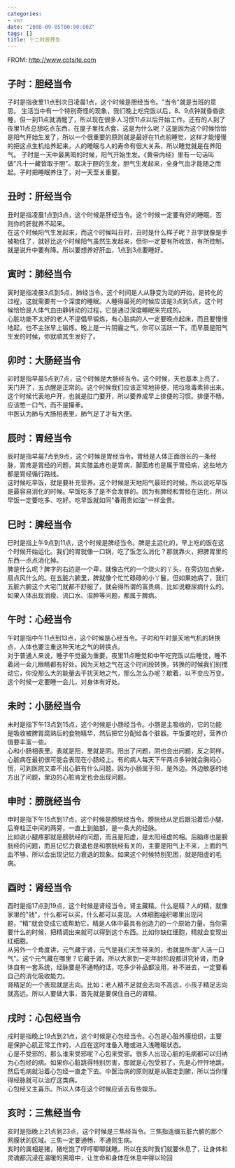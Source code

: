 ```yaml
---
categories:
- var
date: "2008-09-05T00:00:00Z"
tags: []
title: 十二时辰养生
---
```


FROM: http://www.cotsite.com

## 子时：胆经当令
子时是指夜里11点到次日凌晨1点，这个时候是胆经当令。"当令"就是当班的意思。 生活当中有一个特别奇怪的现象，我们晚上吃完饭以后，8、9点钟就昏昏欲睡，但一到11点就清醒了，所以现在很多人习惯11点以后开始工作。还有的人到了夜里11点总想吃点东西，在屋子里找点食，这是为什么呢？这是因为这个时候恰恰是阳气开始生发了，所以一个很重要的原则就是最好在11点前睡觉，这样才能慢慢的把这点生机给养起来，人的睡眠与人的寿命有很大关系，所以睡觉就是在养阳气。 子时是一天中最黑暗的时候，阳气开始生发。《黄帝内经》里有一句话叫做"凡十一藏皆取于胆"。取决于胆的生发，胆气生发起来，全身气血才能随之而起。子时把睡眠养住了，对一天至关重要。

## 丑时：肝经当令  
丑时是指凌晨1点到3点，这个时候是肝经当令。这个时候一定要有好的睡眠，否则你的肝就养不起来。  
在这个时候阳气生发起来，而这个时候叫丑时，丑时是什么样子呢？丑字就像是手被勒住了，就好比这个时候阳气虽然生发起来，但你一定要有所收敛，有所控制，就是说升中要有降。所以要想养好肝血，1点到3点要睡好。

## 寅时：肺经当令  
寅时是指凌晨3点到5点，肺经当令。这个时间是人从静变为动的开始，是转化的过程，这就需要有一个深度的睡眠。人睡得最死的时候应该是3点到5点，这个时候恰恰是人体气血由静转动的过程，它是通过深度睡眠来完成的。  
心脏功能不太好的老人不提倡早锻炼，有心脏病的人一定要晚点起床，而且要慢慢地起，也不主张早上锻炼。晚上是一片阴霾之气，你可以活跃一下。而早晨是阳气生发的时候，你就顺其生发好了。

## 卯时：大肠经当令  
卯时是指早晨5点到7点，这个时候是大肠经当令。这个时候，天也基本上亮了，天门开了，五点醒是正常的。这个时候我们应该正常地排便，把垃圾毒素排出来。这个时候代表地户开，也就是肛门要开，所以要养成早上排便的习惯。排便不畅，应该憋一口气，而不是攥拳。  
中医认为肺与大肠相表里，肺气足了才有大便。

## 辰时：胃经当令  
辰时是指早晨7点到9点，这个时候是胃经当令。胃经是人体正面很长的一条经脉，胃疼是胃经的问题，其实膝盖疼也是胃病，脚面疼也是属于胃经病，这些地方都是胃经循行路线。  
这时候吃早饭，就是要补充营养。这个时候是天地阳气最旺的时候，所以说吃早饭是最容易消化的时候。早饭吃多了是不会发胖的。因为有脾经和胃经在运化，所以早饭一定要吃多、吃好。吃早饭就如同"春雨贵如油"一样金贵。

## 巳时：脾经当令  
巳时是指上午9点到11点，这个时候是脾经当令。脾是主运化的，早上吃的饭在这个时候开始运化。我们的胃就像一口锅，吃了饭怎么消化？那就靠火，把脾胃里的东西一点点消化掉。  
脾是什么呢？脾字的右边是一个卑，就像古代的一个烧火的丫头，在旁边加点柴，扇点风什么的。在五脏六腑里，脾就像个忙忙碌碌的小丫鬟，但如果她病了，我们五脏六腑这个大宅门就都不舒服了，就会得所谓的富贵病，比如说糖尿病什么的。如果人体出现消瘦、流口水、湿肿等问题，都属于脾病。

## 午时：心经当令  
午时是指中午11点到13点，这个时候是心经当令。子时和午时是天地气机的转换点，人体也要注重这种天地之气的转换点。  
对于普通人来说，睡子午觉最为重要，夜里11点睡觉和中午吃完饭以后睡觉，睡不着闭一会儿眼睛都有好处。因为天地之气在这个时间段转换，转换的时候我们别搅动它，你没那么大的能量去干扰天地之气，那么怎么办呢？歇着，以不变应万变。这个时候一定要睡一会儿，对身体有好处。

## 未时：小肠经当令  
未时是指下午13点到15点，这个时候是小肠经当令。小肠是主吸收的，它的功能是吸收被脾胃腐熟后的食物精华，然后把它分配给各个脏器。午饭要吃好，营养价值要丰富一些。  
心和小肠相表里。表就是阳，里就是阴。阳出了问题，阴也会出问题，反之同样。心脏病在最初很可能会表现在小肠经上。有的病人每天下午两点多钟就会胸闷心慌，可到医院又查不出心脏有什么问题。因为小肠属于阳，是外边。外边敏感的地方出了问题，里边的心脏肯定也会出现问题。

## 申时：膀胱经当令  
申时是指下午15点到17点，这个时候是膀胱经当令。膀胱经从足后跟沿着后小腿、后脊柱正中间的两旁，一直上到脑部，是一条大的经脉。  
比如说小腿疼那就是膀胱经的问题，而且是阳虚，是太阳经虚的相。后脑疼也是膀胱经的问题，而且记忆力衰退也是和膀胱经有关的，主要是阳气上不来，上面的气血不够，所以会出现记忆力衰退的现象。如果这个时候特别犯困，就是阳虚的毛病。

## 酉时：肾经当令  
酉时是指17点到19点，这个时候是肾经当令。肾主藏精。什么是精？人的精，就像家里的"钱"，什么都可以买，什么都可以变现。人体细胞组织哪里出现问题，"精"就会变成它或帮助它。精是人体中最具有创造力的一个原始力量。当你需要什么的时候，把精调出来就可以得到这个东西。比如你缺红细胞，精就会变现出红细胞。  
从另外一个角度讲，元气藏于肾，元气是我们天生带来的，也就是所谓"人活一口气"。这个元气藏在哪里？它藏于肾。所以大家到一定年龄阶段都讲究补肾，而身体自有一套系统，经脉要是不通畅的话，吃多少补品都没用，补不进去，一定要看自己的消化吸收能力。  
肾精足的一个表现就是志向。比如：老人精不足就会志向不高远，小孩子精足志向就高远。所以人要做大事，首先就是要保住自己的肾精。

## 戌时：心包经当令  
戌时是指晚上19点到21点，这个时候是心包经当令。心包是心脏外膜组织，主要是保护心肌正常工作的，人应在这时准备入睡或进入浅睡眠状态。  
心是不受邪的，那么谁来受邪呢？心包来受邪。很多人出现心脏的毛病都可以归纳为心包经的病。如果你心脏跳得特别厉害，那就是心包受邪了，先是心怦怦地跳，然后毛病就沿着心包经一直走下去。中医治病的原则就是从脏走到腑，所以当你懂得经脉就可以治疗这类病。  
心包经又主喜乐。所以人体在这个时候应该去有些娱乐。

## 亥时：三焦经当令  
亥时是指晚上21点到23点，这个时候是三焦经当令。三焦指连缀五脏六腑的那个网膜状的区域。三焦一定要通畅，不通则生病。  
亥时的属相是猪，猪吃饱了哼哼唧唧就睡。所以在亥时我们就要休息了，让身体和灵魂都沉浸在温暖的黑暗中，让生命和身体在休息中得以轮回